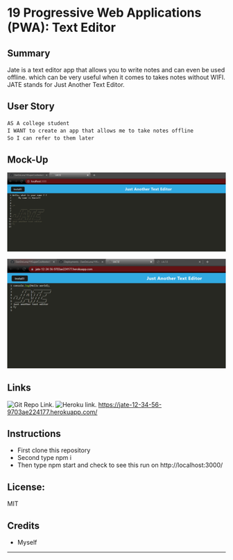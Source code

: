 # 19 Progressive Web Applications (PWA): Text Editor

## Summary
Jate is a text editor app that allows you to write notes and can even be used offline. which can be very useful when it comes to takes notes without WIFI. JATE stands for Just Another Text Editor. 

## User Story

```md
AS A college student 
I WANT to create an app that allows me to take notes offline
So I can refer to them later
```


## Mock-Up

![Screenshot of web app being ran on local host](./Asset/screenshot/Screenshot%202023-07-10%20161905.png)


![Screenshot of app on Heroku.](./Asset/screenshot/herokuapp19.png)

## Links 
![Git Repo Link. ](https://github.com/DanDeLuna/19SuperCooltexteditor)
![Heroku link.](https://jate-12-34-56-9703ae224177.herokuapp.com/)
https://jate-12-34-56-9703ae224177.herokuapp.com/



## Instructions

* First clone this repository
* Second  type npm i
* Then type npm start and check to see this run on http://localhost:3000/

## License:
MIT



## Credits
* Myself


- - -


